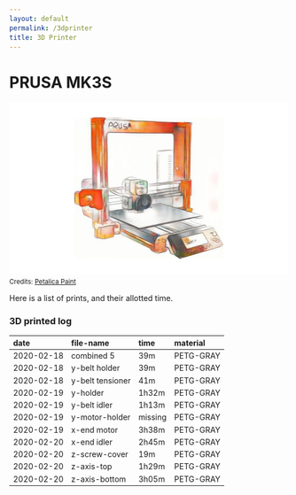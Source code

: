 ```yaml
---
layout: default
permalink: /3dprinter
title: 3D Printer
---
```


# PRUSA MK3S

![prusa-sketch](/assets/img/pages/prusa-sketch.jpg)
<small>Credits: <a href="https://petalica-paint.pixiv.dev/index_en.html">Petalica Paint</a></small>


<!--## What is Prusa?

## Why Prusa?

I also had some experience using the machine, while building Malta International Airport Model.

## The assembly:
The printer is delivered in a box as a kit, and needs assembly. There are options to purchase it fully assembled, however it costs more. It is also a nice way to start understanding the printer.

It took a full-day to assemble, and you do need to assemble every little detail, including the extruder.

Here are some photographs during the built, taken every time the manual suggests taking Haribo Bears! (Included in the package)

I do not have photographs for the last steps, which included the assembly of electrical equipment.

After assembly, it only needed a calibration and started printing immediately.

Should you purchase one, I suggest that the first thing you'll print is parts for the printer itself. Some things may break (very unlikely to damage, but still good to have some extra parts). Attention: printing the extruder parts you will need PETG-BLACK and ideally from PRUSAMENT. I read this quite at a late stage, and I had already started printing my parts in PETG-GRAY. I selected the PETG-GRAY as I would keep a record for the parts that have been replaced, if any.-->

Here is a list of prints, and their allotted time.

### 3D printed log

|date | file-name        | time   | material |
|:-------------|:------------------|:------|:------|
|2020-02-18| combined 5 | 39m | PETG-GRAY
|2020-02-18| y-belt holder | 39m | PETG-GRAY
|2020-02-18| y-belt tensioner | 41m | PETG-GRAY
|2020-02-19| y-holder | 1h32m | PETG-GRAY
|2020-02-19| y-belt idler | 1h13m | PETG-GRAY
|2020-02-19| y-motor-holder | missing | PETG-GRAY
|2020-02-19| x-end motor | 3h38m | PETG-GRAY
|2020-02-20| x-end idler | 2h45m | PETG-GRAY
|2020-02-20| z-screw-cover | 19m | PETG-GRAY
|2020-02-20| z-axis-top | 1h29m | PETG-GRAY
|2020-02-20| z-axis-bottom | 3h05m | PETG-GRAY